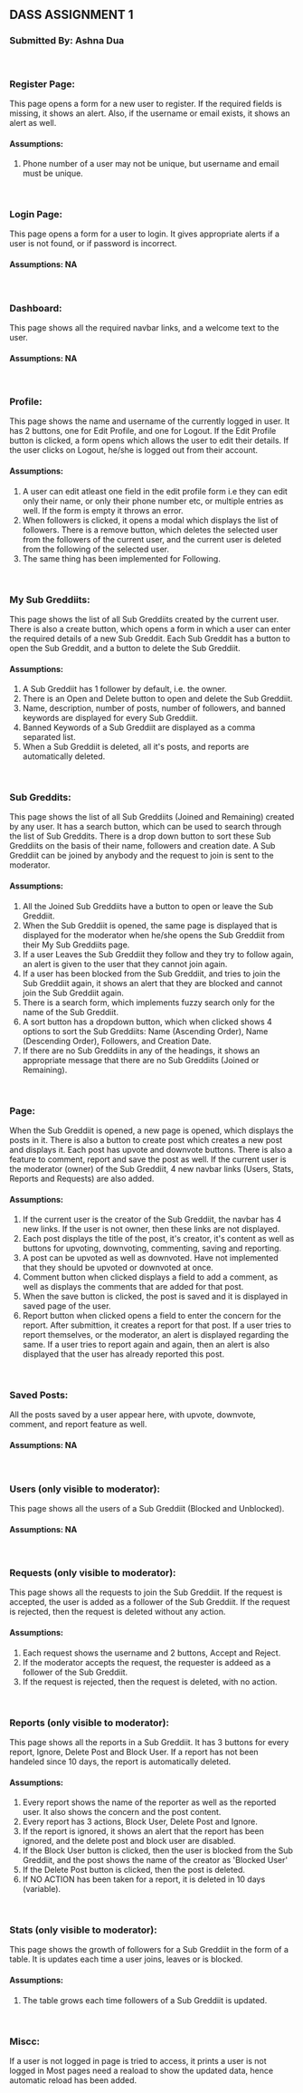 ## DASS ASSIGNMENT 1
### Submitted By: Ashna Dua
<br/>

### Register Page:
This page opens a form for a new user to register. If the required fields is missing, it shows an alert. Also, if the username or email exists, it shows an alert as well. 

#### Assumptions:
1. Phone number of a user may not be unique, but username and email must be unique. 
<br/>

### Login Page:
This page opens a form for a user to login. It gives appropriate alerts if a user is not found, or if password is incorrect. 

#### Assumptions: NA
<br/>

### Dashboard:
This page shows all the required navbar links, and a welcome text to the user. 

#### Assumptions: NA
<br/>

### Profile:
This page shows the name and username of the currently logged in user. It has 2 buttons, one for Edit Profile, and one for Logout. If the Edit Profile button is clicked, a form opens which allows the user to edit their details. If the user clicks on Logout, he/she is logged out from their account.

#### Assumptions:
1. A user can edit atleast one field in the edit profile form i.e they can edit only their name, or only their phone number etc, or multiple entries as well. If the form is empty it throws an error.
2. When followers is clicked, it opens a modal which displays the list of followers. There is a remove button, which deletes the selected user from the followers of the current user, and the current user is deleted from the following of the selected user.
3. The same thing has been implemented for Following.
<br/>

### My Sub Greddiits:
This page shows the list of all Sub Greddiits created by the current user. There is also a create button, which opens a form in which a user can enter the required details of a new Sub Greddit. Each Sub Greddit has a button to open the Sub Greddit, and a button to delete the Sub Greddiit.

#### Assumptions:
1. A Sub Greddiit has 1 follower by default, i.e. the owner. 
2. There is an Open and Delete button to open and delete the Sub Greddiit. 
3. Name, description, number of posts, number of followers, and banned keywords are displayed for every Sub Greddiit. 
3. Banned Keywords of a Sub Greddiit are displayed as a comma separated list.
4. When a Sub Greddiit is deleted, all it's posts, and reports are automatically deleted. 
<br/>

### Sub Greddits:
This page shows the list of all Sub Greddiits (Joined and Remaining) created by any user. It has a search button, which can be used to search through the list of Sub Greddits. There is a drop down button to sort these Sub Greddiits on the basis of their name, followers and creation date. A Sub Greddiit can be joined by anybody and the request to join is sent to the moderator.

#### Assumptions: 
1. All the Joined Sub Greddiits have a button to open or leave the Sub Greddiit.
2. When the Sub Greddiit is opened, the same page is displayed that is displayed for the moderator when he/she opens the Sub Greddiit from their My Sub Greddiits page.
3. If a user Leaves the Sub Greddiit they follow and they try to follow again, an alert is given to the user that they cannot join again. 
4. If a user has been blocked from the Sub Greddiit, and tries to join the Sub Greddiit again, it shows an alert that they are blocked and cannot join the Sub Greddiit again. 
5. There is a search form, which implements fuzzy search only for the name of the Sub Greddiit.
6. A sort button has a dropdown button, which when clicked shows 4 options to sort the Sub Greddiits: Name (Ascending Order), Name (Descending Order), Followers, and Creation Date.
7. If there are no Sub Greddiits in any of the headings, it shows an appropriate message that there are no Sub Greddiits (Joined or Remaining).
<br/>

### Page:
When the Sub Greddiit is opened, a new page is opened, which displays the posts in it. There is also a button to create post which creates a new post and displays it. Each post has upvote and downvote buttons. There is also a feature to comment, report and save the post as well. If the current user is the moderator (owner) of the Sub Greddiit, 4 new navbar links (Users, Stats, Reports and Requests) are also added.

#### Assumptions:
1. If the current user is the creator of the Sub Greddiit, the navbar has 4 new links. If the user is not owner, then these links are not displayed.
2. Each post displays the title of the post, it's creator, it's content as well as buttons for upvoting, downvoting, commenting, saving and reporting.
3. A post can be upvoted as well as downvoted. Have not implemented that they should be upvoted or downvoted at once.
4. Comment button when clicked displays a field to add a comment, as well as displays the comments that are added for that post. 
5. When the save button is clicked, the post is saved and it is displayed in saved page of the user.
6. Report button when clicked opens a field to enter the concern for the report. After submittion, it creates a report for that post. If a user tries to report themselves, or the moderator, an alert is displayed regarding the same. If a user tries to report again and again, then an alert is also displayed that the user has already reported this post.
<br/>

### Saved Posts:
All the posts saved by a user appear here, with upvote, downvote, comment, and report feature as well.

#### Assumptions: NA
<br/>

### Users (only visible to moderator):
This page shows all the users of a Sub Greddiit (Blocked and Unblocked).

#### Assumptions: NA
<br/>

### Requests (only visible to moderator):
This page shows all the requests to join the Sub Greddiit. If the request is accepted, the user is added as a follower of the Sub Greddiit. If the request is rejected, then the request is deleted without any action.

#### Assumptions:
1. Each request shows the username and 2 buttons, Accept and Reject.
2. If the moderator accepts the request, the requester is addeed as a follower of the Sub Greddiit. 
3. If the request is rejected, then the request is deleted, with no action.
<br/>

### Reports (only visible to moderator):
This page shows all the reports in a Sub Greddiit. It has 3 buttons for every report, Ignore, Delete Post and Block User. If a report has not been handeled since 10 days, the report is automatically deleted.

#### Assumptions:
1. Every report shows the name of the reporter as well as the reported user. It also shows the concern and the post content. 
2. Every report has 3 actions, Block User, Delete Post and Ignore.
3. If the report is ignored, it shows an alert that the report has been ignored, and the delete post and block user are disabled.
4. If the Block User button is clicked, then the user is blocked from the Sub Greddiit, and the post shows the name of the creator as 'Blocked User'
5. If the Delete Post button is clicked, then the post is deleted.
6. If NO ACTION has been taken for a report, it is deleted in 10 days (variable).
<br/>

### Stats (only visible to moderator):
This page shows the growth of followers for a Sub Greddiit in the form of a table. It is updates each time a user joins, leaves or is blocked.

#### Assumptions:
1. The table grows each time followers of a Sub Greddiit is updated.
<br/>

### Miscc:
If a user is not logged in page is tried to access, it prints a user is not logged in
Most pages need a reaload to show the updated data, hence automatic reload has been added.
